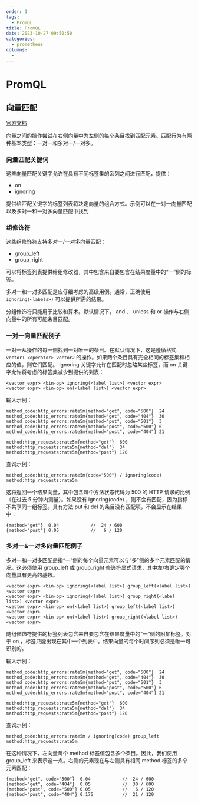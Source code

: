 ```yaml
---
order: 1
tags: 
  - PromQL
title: PromQL
date: 2023-10-27 09:50:50
categories: 
  - prometheus
columns: 
  - 
---
```


# PromQL

## 向量匹配

[官方文档](https://prometheus.io/docs/prometheus/latest/querying/operators/#vector-matching)

向量之间的操作尝试在右侧向量中为左侧的每个条目找到匹配元素。匹配行为有两种基本类型：一对一和多对一/一对多。

### 向量匹配关键词

这些向量匹配关键字允许在具有不同标签集的系列之间进行匹配，提供：

- on
- ignoring

提供给匹配关键字的标签列表将决定向量的组合方式。示例可以在一对一向量匹配以及多对一和一对多向量匹配中找到

### 组修饰符

这些组修饰符支持多对一/一对多向量匹配：

- group_left
- group_right

可以将标签列表提供给组修改器，其中包含来自要包含在结果度量中的“一”侧的标签。

多对一和一对多匹配是应仔细考虑的高级用例。通常，正确使用 `ignoring(<labels>)` 可以提供所需的结果。

分组修饰符只能用于比较和算术。默认情况下， and 、 unless 和 or 操作与右侧向量中的所有可能条目匹配。

### 一对一向量匹配例子

一对一从操作的每一侧找到一对唯一的条目。在默认情况下，这是遵循格式 `vector1 <operator> vector2` 的操作。如果两个条目具有完全相同的标签集和相应的值，则它们匹配。 ignoring 关键字允许在匹配时忽略某些标签，而 on 关键字允许将考虑的标签集减少到提供的列表：

```PromQL
<vector expr> <bin-op> ignoring(<label list>) <vector expr>
<vector expr> <bin-op> on(<label list>) <vector expr>
```

输入示例：

```PromQL
method_code:http_errors:rate5m{method="get", code="500"}  24
method_code:http_errors:rate5m{method="get", code="404"}  30
method_code:http_errors:rate5m{method="put", code="501"}  3
method_code:http_errors:rate5m{method="post", code="500"} 6
method_code:http_errors:rate5m{method="post", code="404"} 21

method:http_requests:rate5m{method="get"}  600
method:http_requests:rate5m{method="del"}  34
method:http_requests:rate5m{method="post"} 120
```

查询示例：

```PromQL
method_code:http_errors:rate5m{code="500"} / ignoring(code) method:http_requests:rate5m
```

这将返回一个结果向量，其中包含每个方法状态代码为 500 的 HTTP 请求的比例（在过去 5 分钟内测量）。如果没有 ignoring(code) ，则不会有匹配，因为指标不共享同一组标签。具有方法 put 和 del 的条目没有匹配项，不会显示在结果中：

```PromQL
{method="get"}  0.04            //  24 / 600
{method="post"} 0.05            //   6 / 120
```

### 多对一&一对多向量匹配例子

多对一和一对多匹配是指“一”侧的每个向量元素可以与“多”侧的多个元素匹配的情况。这必须使用 group_left 或 group_right 修饰符显式请求，其中左/右确定哪个向量具有更高的基数。

```PromQL
<vector expr> <bin-op> ignoring(<label list>) group_left(<label list>) <vector expr>
<vector expr> <bin-op> ignoring(<label list>) group_right(<label list>) <vector expr>
<vector expr> <bin-op> on(<label list>) group_left(<label list>) <vector expr>
<vector expr> <bin-op> on(<label list>) group_right(<label list>) <vector expr>
```

随组修饰符提供的标签列表包含来自要包含在结果度量中的“一”侧的附加标签。对于 on ，标签只能出现在其中一个列表中。结果向量的每个时间序列必须是唯一可识别的。

输入示例：

```PromQL
method_code:http_errors:rate5m{method="get", code="500"}  24
method_code:http_errors:rate5m{method="get", code="404"}  30
method_code:http_errors:rate5m{method="put", code="501"}  3
method_code:http_errors:rate5m{method="post", code="500"} 6
method_code:http_errors:rate5m{method="post", code="404"} 21

method:http_requests:rate5m{method="get"}  600
method:http_requests:rate5m{method="del"}  34
method:http_requests:rate5m{method="post"} 120
```

查询示例：

```PromQL
method_code:http_errors:rate5m / ignoring(code) group_left method:http_requests:rate5m
```

在这种情况下，左向量每个 method 标签值包含多个条目。因此，我们使用 group_left 来表示这一点。右侧的元素现在与左侧具有相同 method 标签的多个元素匹配：

```PromQL
{method="get", code="500"}  0.04            //  24 / 600
{method="get", code="404"}  0.05            //  30 / 600
{method="post", code="500"} 0.05            //   6 / 120
{method="post", code="404"} 0.175           //  21 / 120
```
